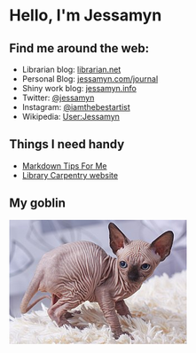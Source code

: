 # Hello, I'm Jessamyn 
## Find me around the web: 
- Librarian blog: <a href="https://librarian.net">librarian.net</a>
- Personal Blog: <a href="http://jessamyn.com/journal">jessamyn.com/journal</a>
- Shiny work blog: <a href="http://jessamyn.info">jessamyn.info</a>
- Twitter: <a href="https://twitter.com/jessamyn">@jessamyn</a>
- Instagram: <a href="https://instagram.com/iamthebestartist">@iamthebestartist</a>
- Wikipedia: <a href="https://en.wikipedia.org/wiki/User:Jessamyn">User:Jessamyn</a>

## Things I need handy
* <a href="https://guides.github.com/features/mastering-markdown/">Markdown Tips For Me</A>
* <a href="https://librarycarpentry.org/">Library Carpentry website</a>

## My goblin
![one of those wrinkly cats](goblin.jpg)
